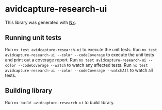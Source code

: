 # avidcapture-research-ui

This library was generated with [Nx](https://nx.dev).

## Running unit tests

Run `nx test avidcapture-research-ui` to execute the unit tests.
Run `nx test avidcapture-research-ui --color --codeCoverage` to execute the unit tests and print out a coverage report.
Run `nx test avidcapture-research-ui --color --codeCoverage --watch` to watch any affected tests.
Run `nx test avidcapture-research-ui --color --codeCoverage --watchAll` to watch all tests.

## Building library

Run `nx build avidcapture-research-ui` to build library.
